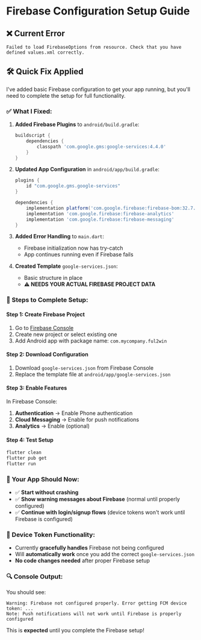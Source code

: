 # Firebase Configuration Setup Guide

## ❌ Current Error
```
Failed to load FirebaseOptions from resource. Check that you have defined values.xml correctly.
```

## 🛠️ Quick Fix Applied

I've added basic Firebase configuration to get your app running, but you'll need to complete the setup for full functionality.

### ✅ What I Fixed:

1. **Added Firebase Plugins** to `android/build.gradle`:
   ```gradle
   buildscript {
       dependencies {
           classpath 'com.google.gms:google-services:4.4.0'
       }
   }
   ```

2. **Updated App Configuration** in `android/app/build.gradle`:
   ```gradle
   plugins {
       id "com.google.gms.google-services"
   }
   
   dependencies {
       implementation platform('com.google.firebase:firebase-bom:32.7.0')
       implementation 'com.google.firebase:firebase-analytics'
       implementation 'com.google.firebase:firebase-messaging'
   }
   ```

3. **Added Error Handling** to `main.dart`:
   - Firebase initialization now has try-catch
   - App continues running even if Firebase fails

4. **Created Template** `google-services.json`:
   - Basic structure in place
   - **⚠️ NEEDS YOUR ACTUAL FIREBASE PROJECT DATA**

### 🔧 Steps to Complete Setup:

#### Step 1: Create Firebase Project
1. Go to [Firebase Console](https://console.firebase.google.com/)
2. Create new project or select existing one
3. Add Android app with package name: `com.mycompany.ful2win`

#### Step 2: Download Configuration
1. Download `google-services.json` from Firebase Console
2. Replace the template file at `android/app/google-services.json`

#### Step 3: Enable Features
In Firebase Console:
1. **Authentication** → Enable Phone authentication
2. **Cloud Messaging** → Enable for push notifications
3. **Analytics** → Enable (optional)

#### Step 4: Test Setup
```bash
flutter clean
flutter pub get
flutter run
```

### 🚀 Your App Should Now:
- ✅ **Start without crashing**
- ✅ **Show warning messages about Firebase** (normal until properly configured)
- ✅ **Continue with login/signup flows** (device tokens won't work until Firebase is configured)

### 📱 Device Token Functionality:
- Currently **gracefully handles** Firebase not being configured
- Will **automatically work** once you add the correct `google-services.json`
- **No code changes needed** after proper Firebase setup

### 🔍 Console Output:
You should see:
```
Warning: Firebase not configured properly. Error getting FCM device token: ...
Note: Push notifications will not work until Firebase is properly configured
```

This is **expected** until you complete the Firebase setup!